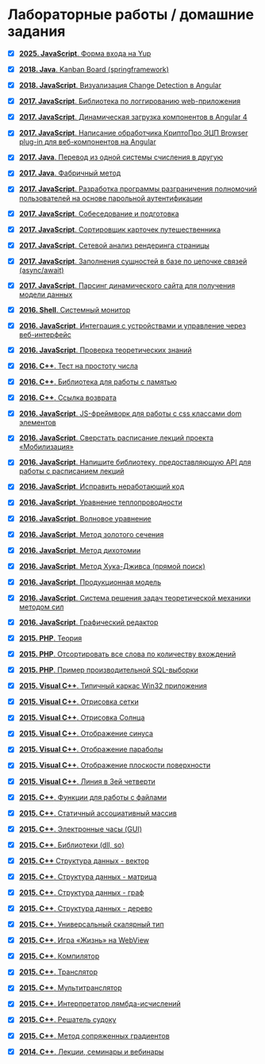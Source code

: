 # Лабораторные работы / домашние задания

- [x] [<b>2025. JavaScript</b>. Форма входа на Yup](https://github.com/splincodewd/collection-codework/blob/master/javascript/hexlet/login/application.js)
- [x] [<b>2018. Java</b>. Kanban Board (springframework)](https://github.com/splincode/java-filmorate)
- [x] [<b>2018. JavaScript</b>. Визуализация Change Detection в Angular](https://github.com/Angular-RU/change-detection-tree)
- [x] [<b>2017. JavaScript</b>. Библиотека по логгированию web-приложения](https://github.com/splincodewd/client-logger)
- [x] [<b>2017. JavaScript</b>. Динамическая загрузка компонентов в Angular 4](https://github.com/splincodewd/collection-codework/tree/master/typescript/angular/dynamic.ts)
- [x] [<b>2017. JavaScript</b>. Написание обработчика КриптоПро ЭЦП Browser plug-in для веб-компонентов на Angular](https://github.com/splincode/cryptopro-browser-plugin)
- [x] [<b>2017. Java</b>. Перевод из одной системы счисления в другую](https://github.com/splincodewd/collection-codework/tree/master/java/notation)
- [x] [<b>2017. Java</b>. Фабричный метод](https://github.com/splincodewd/collection-codework/tree/master/java/garden)
- [x] [<b>2017. JavaScript</b>. Разработка программы разграничения полномочий пользователей на основе парольной аутентификации](https://github.com/splincode/simple-authorize-service)
- [x] [<b>2017. JavaScript</b>. Собеседование и подготовка](https://github.com/splincodewd/collection-codework/tree/master/javascript/interview-dev)
- [x] [<b>2017. JavaScript</b>. Сортировщик карточек путешественника](https://github.com/splincodewd/collection-codework/tree/master/javascript/travels)
- [x] [<b>2017. JavaScript</b>. Сетевой анализ рендеринга страницы](https://github.com/splincode/recursive-phantomjs)
- [x] [<b>2017. JavaScript</b>. Заполнения сущностей в базе по цепочке связей (async/await)](https://github.com/splincodewd/collection-codework/tree/master/javascript/async-await)
- [x] [<b>2017. JavaScript</b>. Парсинг динамического сайта для получения модели данных](https://github.com/splincode/parse-site-example)
- [x] [<b>2016. Shell</b>. Системный монитор](https://github.com/splincode/system-monitor)
- [x] [<b>2016. JavaScript</b>. Интеграция с устройствами и управление через веб-интерфейс](https://github.com/splincode/ihardware/tree/master/omron)
- [x] [<b>2016. JavaScript</b>. Проверка теоретических знаний](https://github.com/splincodewd/collection-codework/tree/master/javascript/theory)
- [x] [<b>2016. C++</b>. Тест на простоту числа](https://github.com/splincodewd/collection-codework/tree/master/cpp/prime)
- [x] [<b>2016. C++</b>. Библиотека для работы с памятью](https://github.com/splincodewd/collection-codework/tree/master/cpp/memory)
- [x] [<b>2016. C++</b>. Ссылка возврата](https://github.com/splincodewd/collection-codework/tree/master/cpp/link)
- [x] [<b>2016. JavaScript</b>. JS-фреймворк для работы с css классами dom элементов](https://github.com/splincodewd/collection-codework/tree/master/javascript/framework)
- [x] [<b>2016. JavaScript</b>. Cверстать расписание лекций проекта «Мобилизация»](https://github.com/splincodewd/collection-codework/tree/master/javascript/mobilization)
- [x] [<b>2016. JavaScript</b>. Напишите библиотеку, предоставляющую API для работы с расписанием лекций](https://github.com/splincodewd/collection-codework/tree/master/javascript/mobilization-api)
- [x] [<b>2016. JavaScript</b>. Исправить неработающий код](https://github.com/splincodewd/collection-codework/tree/master/javascript/fetch-error)
- [x] [<b>2016. JavaScript</b>. Уравнение теплопроводности](https://github.com/splincodewd/collection-codework/tree/master/javascript/transcalency)
- [x] [<b>2016. JavaScript</b>. Волновое уравнение](https://github.com/splincodewd/collection-codework/tree/master/javascript/transcalency)
- [x] [<b>2016. JavaScript</b>. Метод золотого сечения](https://github.com/splincodewd/collection-codework/tree/master/javascript/golden_section_method)
- [x] [<b>2016. JavaScript</b>. Метод дихотомии](https://github.com/splincodewd/collection-codework/tree/master/javascript/dichotomy_method)
- [x] [<b>2016. JavaScript</b>. Метод Хука-Дживса (прямой поиск)](https://github.com/splincodewd/collection-codework/blob/master/javascript/pattern_search/)
- [x] [<b>2016. JavaScript</b>. Продукционная модель](https://github.com/splincodewd/collection-codework/blob/master/javascript/production_system/)
- [x] [<b>2016. JavaScript</b>. Система решения задач теоретической механики методом сил](https://github.com/splincodewd/collection-codework/blob/master/javascript/cad/)
- [x] [<b>2016. JavaScript</b>. Графический редактор](https://github.com/splincodewd/collection-codework/tree/master/javascript/grapheditor/)
- [x] [<b>2015. PHP</b>. Теория](https://github.com/splincodewd/collection-codework/tree/master/php/theory)
- [x] [<b>2015. PHP</b>. Отсортировать все слова по количеству вхождений](https://github.com/splincodewd/collection-codework/tree/master/php/sort)
- [x] [<b>2015. PHP</b>. Пример производительной SQL-выборки](https://github.com/splincodewd/collection-codework/tree/master/php/sql)
- [x] [<b>2015. Visual C++</b>. Типичный каркас Win32 приложения](https://github.com/splincodewd/collection-codework/tree/master/vc/lab1/base.cpp)
- [x] [<b>2015. Visual C++</b>. Отрисовка сетки](https://github.com/splincodewd/collection-codework/tree/master/vc/lab1/grid.cpp)
- [x] [<b>2015. Visual C++</b>. Отрисовка Солнца](https://github.com/splincodewd/collection-codework/tree/master/vc/lab1/sun.cpp)
- [x] [<b>2015. Visual C++</b>. Отображение синуса](https://github.com/splincodewd/collection-codework/tree/master/vc/lab2/sin.cpp)
- [x] [<b>2015. Visual C++</b>. Отображение параболы](https://github.com/splincodewd/collection-codework/tree/master/vc/lab2/parabola.cpp)
- [x] [<b>2015. Visual C++</b>. Отображение плоскости поверхности](https://github.com/splincodewd/collection-codework/tree/master/vc/lab2/surface.cpp)
- [x] [<b>2015. Visual C++</b>. Линия в 3ей четверти](https://github.com/splincodewd/collection-codework/blob/master/vc/lab2/graphs3th.cpp)
- [x] [<b>2015. C++</b>. Функции для работы с файлами](https://github.com/splincodewd/collection-codework/tree/master/cpp/fs)
- [x] [<b>2015. C++</b>. Статичный ассоциативный массив](https://github.com/splincodewd/collection-codework/tree/master/cpp/associative)
- [x] [<b>2015. C++</b>. Электронные часы (GUI)](https://github.com/splincodewd/collection-codework/tree/master/cpp/gui)
- [x] [<b>2015. C++</b>. Библиотеки (dll, so)](https://github.com/splincodewd/collection-codework/tree/master/cpp/dll)
- [x] [<b>2015. C++</b> Структура данных - вектор](https://github.com/splincodewd/collection-codework/tree/master/cpp/vector)
- [x] [<b>2015. C++</b>. Структура данных - матрица](https://github.com/splincodewd/collection-codework/tree/master/cpp/matrix)
- [x] [<b>2015. C++</b>. Структура данных - граф](https://github.com/splincodewd/collection-codework/tree/master/cpp/graph)
- [x] [<b>2015. C++</b>. Структура данных - дерево](https://github.com/splincodewd/collection-codework/tree/master/cpp/tree)
- [x] [<b>2015. C++</b>. Универсальный скалярный тип](https://github.com/splincodewd/collection-codework/tree/master/cpp/var)
- [x] [<b>2015. C++</b>. Игра «Жизнь» на WebView](https://github.com/splincodewd/collection-codework/tree/master/cpp/gamelife)
- [x] [<b>2015. C++</b>. Компилятор](https://github.com/splincodewd/collection-codework/tree/master/cpp/compiler)
- [x] [<b>2015. C++</b>. Транслятор](https://github.com/splincodewd/collection-codework/tree/master/cpp/translater)
- [x] [<b>2015. C++</b>. Мультитранслятор](https://github.com/splincodewd/collection-codework/tree/master/cpp/multitranslater)
- [x] [<b>2015. C++</b>. Интерпретатор лямбда-исчислений](https://github.com/splincodewd/collection-codework/tree/master/cpp/lambda)
- [x] [<b>2015. C++</b>. Решатель судоку](https://github.com/splincodewd/collection-codework/tree/master/cpp/sudoku)
- [x] [<b>2015. C++</b>. Метод сопряженных градиентов](https://github.com/splincodewd/collection-codework/blob/master/cpp/nonlinear_conjugate_gradient_method/)
- [x] [<b>2014. C++</b>. Лекции, семинары и вебинары](https://github.com/stankin/uits-labs)









